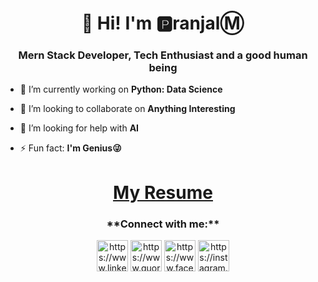 <h1 align="center">👋 Hi! I'm 🅿ranjalⓂ</h1>
<h3 align="center">Mern Stack Developer, Tech Enthusiast and a good human being</h3>

- 🔭 I’m currently working on **Python: Data Science**

- 👯 I’m looking to collaborate on **Anything Interesting**

- 🤝 I’m looking for help with **AI**

- ⚡ Fun fact: **I'm Genius😜**

<h1 align="center" color="orange"><a href = "https://drive.google.com/file/d/141I2U0Z1KkjZCPv47hQKMHkVOuSlpLgt/view?usp=drivesdk">My Resume</a></h1>

<h3 align="center">**Connect with me:**</h3>
<p align="center">
<a href="https://www.linkedin.com/in/pranjalm-23/" target="blank"><img align="center" src="https://cdn1.iconfinder.com/data/icons/social-media-circle-7/512/Circled_Linkedin_svg-256.png" height="50" width="50" alt="https://www.linkedin.com/in/pranjalm-23/" /></a>
<a href="https://www.quora.com/profile/Pranjal-Mishra-403" target="blank"><img align="center" src="https://cdn4.iconfinder.com/data/icons/miu-black-social-2/60/quora-256.png" height="50" width="50" alt="https://www.quora.com/profile/Pranjal-Mishra-403" /></a>
<a href="https://www.facebook.com/pranjal.mishra.731135/" target="blank"><img align="center" src="https://cdn3.iconfinder.com/data/icons/social-media-black-white-2/512/BW_Facebook_glyph_svg-256.png" height="50" width="50" alt="https://www.facebook.com/pranjal.mishra.731135/" /></a>
<a href="https://instagram.com/_pranjalm_" target="blank"><img align="center" src="https://cdn4.iconfinder.com/data/icons/picons-social/57/38-instagram-3-128.png" height="50" width="50" alt="https://instagram.com/_pranjalm_" /></a>
</p>
